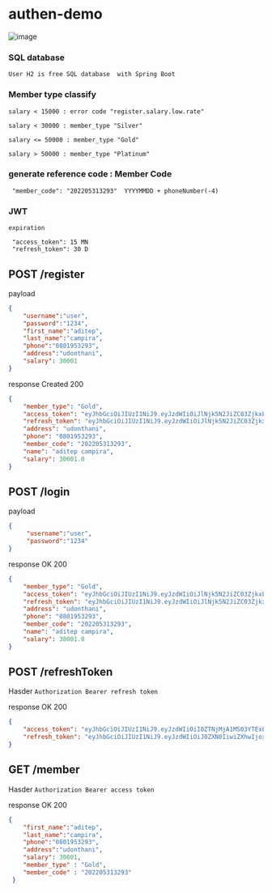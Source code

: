 # authen-demo

![image](https://drive.google.com/uc?export=view&id=1hcCGEzIYKCVylv6_7AAKtqW6TDrGFrjv)


### SQL database

``` User H2 is free SQL database  with Spring Boot ```

### Member type classify
```
salary < 15000 : error code "register.salary.low.rate"

salary < 30000 : member_type "Silver"

salary <= 50000 : member_type "Gold"

salary > 50000 : member_type "Platinum"
```

### generate reference code : Member Code

 ``` "member_code": "202205313293"  YYYYMMDD + phoneNumber(-4)```


### JWT

```
expiration

 "access_token": 15 MN
 "refresh_token": 30 D

```

## POST /register


payload
```json
{
    "username":"user",
    "password":"1234",
    "first_name":"aditep",
    "last_name":"campira",
    "phone":"0801953293",
    "address":"udonthani",
    "salary": 30001
}
```
response Created 200

```json
{
    "member_type": "Gold",
    "access_token": "eyJhbGciOiJIUzI1NiJ9.eyJzdWIiOiJlNjk5N2JiZC03ZjkxLTQ1MmMtYmE3Ni01OTcwMmUxMTAyZTAiLCJleHAiOjE2NTQwMTU0MDgsImlhdCI6MTY1NDAxNDUwOH0.hOAknXFtI-qEnSBivcWIKFor8zpM94n_fCr4_P2S-08",
    "refresh_token": "eyJhbGciOiJIUzI1NiJ9.eyJzdWIiOiJlNjk5N2JiZC03ZjkxLTQ1MmMtYmE3Ni01OTcwMmUxMTAyZTAiLCJleHAiOjE2NTY2MDY1MDgsImlhdCI6MTY1NDAxNDUwOH0.dFiQdE66oz-rIif6RHDW9T9LBlkMD3gPx7as0nPjsSk",
    "address": "udonthani",
    "phone": "0801953293",
    "member_code": "202205313293",
    "name": "aditep campira",
    "salary": 30001.0
}
```

## POST /login

payload 
```json
{
     "username":"user",
     "password":"1234"
}
```

response OK 200
```json
{
    "member_type": "Gold",
    "access_token": "eyJhbGciOiJIUzI1NiJ9.eyJzdWIiOiJlNjk5N2JiZC03ZjkxLTQ1MmMtYmE3Ni01OTcwMmUxMTAyZTAiLCJleHAiOjE2NTQwMTU0MDgsImlhdCI6MTY1NDAxNDUwOH0.hOAknXFtI-qEnSBivcWIKFor8zpM94n_fCr4_P2S-08",
    "refresh_token": "eyJhbGciOiJIUzI1NiJ9.eyJzdWIiOiJlNjk5N2JiZC03ZjkxLTQ1MmMtYmE3Ni01OTcwMmUxMTAyZTAiLCJleHAiOjE2NTY2MDY1MDgsImlhdCI6MTY1NDAxNDUwOH0.dFiQdE66oz-rIif6RHDW9T9LBlkMD3gPx7as0nPjsSk",
    "address": "udonthani",
    "phone": "0801953293",
    "member_code": "202205313293",
    "name": "aditep campira",
    "salary": 30001.0
}
```

## POST /refreshToken

Hasder 
```Authorization Bearer refresh token```

response OK 200
```json
{
    "access_token": "eyJhbGciOiJIUzI1NiJ9.eyJzdWIiOiI0ZTNjMjA1MS03YTExLTQ1YWMtYWMwNy1jMDFhMjE4YjVjNDkiLCJleHAiOjE2NTQ4MzIyMTUsImlhdCI6MTY1MjI0MDIxNX0.B_G3RQlfW-ESY9zeVhAfB4ImaIibHoWrM-1614txYYM",
    "refresh_token": "eyJhbGciOiJIUzI1NiJ9.eyJzdWIiOiJ0ZXN0IiwiZXhwIjoxNjUyMDg2MzcwLCJpYXQiOjE2NTIwODU0NzB9.4Uj1RP7E4K8YH5tTZYuS1Pcwy4MNy8YOVWpWWJa4rSc"
}
```
## GET /member

Hasder 
```Authorization Bearer access token```

response OK 200
```json
{
    "first_name":"aditep",
    "last_name":"campira",
    "phone":"0801953293",
    "address":"udonthani",
    "salary": 30001,
    "member_type" : "Gold",
    "member_code" : "202205313293"
 }
```
